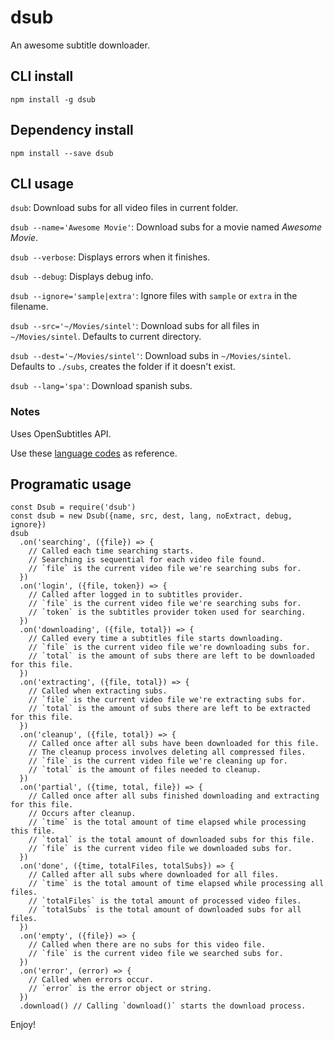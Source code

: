 # dsub
An awesome subtitle downloader.

## CLI install

`npm install -g dsub`

## Dependency install

`npm install --save dsub`

## CLI usage

`dsub`: Download subs for all video files in current folder.

`dsub --name='Awesome Movie'`: Download subs for a movie named _Awesome Movie_.

`dsub --verbose`: Displays errors when it finishes.

`dsub --debug`: Displays debug info.

`dsub --ignore='sample|extra'`: Ignore files with `sample` or `extra` in the filename.

`dsub --src='~/Movies/sintel'`: Download subs for all files in `~/Movies/sintel`.
Defaults to current directory.

`dsub --dest='~/Movies/sintel'`: Download subs in `~/Movies/sintel`.
Defaults to `./subs`, creates the folder if it doesn't exist.

`dsub --lang='spa'`: Download spanish subs.

### Notes

Uses OpenSubtitles API.

Use these [language codes](https://en.wikipedia.org/wiki/List_of_ISO_639-2_codes) as reference.

## Programatic usage

```
const Dsub = require('dsub')
const dsub = new Dsub({name, src, dest, lang, noExtract, debug, ignore})
dsub
  .on('searching', ({file}) => {
    // Called each time searching starts.
    // Searching is sequential for each video file found.
    // `file` is the current video file we're searching subs for.
  })
  .on('login', ({file, token}) => {
    // Called after logged in to subtitles provider.
    // `file` is the current video file we're searching subs for.
    // `token` is the subtitles provider token used for searching.
  })
  .on('downloading', ({file, total}) => {
    // Called every time a subtitles file starts downloading.
    // `file` is the current video file we're downloading subs for.
    // `total` is the amount of subs there are left to be downloaded for this file.
  })
  .on('extracting', ({file, total}) => {
    // Called when extracting subs.
    // `file` is the current video file we're extracting subs for.
    // `total` is the amount of subs there are left to be extracted for this file.
  })
  .on('cleanup', ({file, total}) => {
    // Called once after all subs have been downloaded for this file.
    // The cleanup process involves deleting all compressed files.
    // `file` is the current video file we're cleaning up for.
    // `total` is the amount of files needed to cleanup.
  })
  .on('partial', ({time, total, file}) => {
    // Called once after all subs finished downloading and extracting for this file.
    // Occurs after cleanup.
    // `time` is the total amount of time elapsed while processing this file.
    // `total` is the total amount of downloaded subs for this file.
    // `file` is the current video file we downloaded subs for.
  })
  .on('done', ({time, totalFiles, totalSubs}) => {
    // Called after all subs where downloaded for all files.
    // `time` is the total amount of time elapsed while processing all files.
    // `totalFiles` is the total amount of processed video files.
    // `totalSubs` is the total amount of downloaded subs for all files.
  })
  .on('empty', ({file}) => {
    // Called when there are no subs for this video file.
    // `file` is the current video file we searched subs for.
  })
  .on('error', (error) => {
    // Called when errors occur.
    // `error` is the error object or string.
  })
  .download() // Calling `download()` starts the download process.
```

Enjoy!
